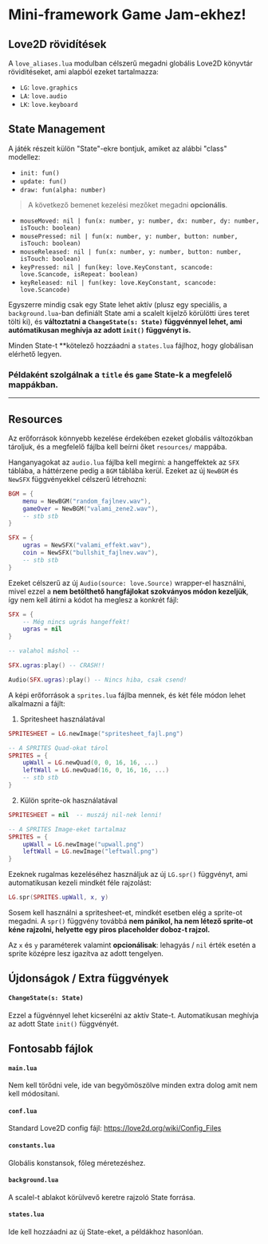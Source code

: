 
# Mini-framework Game Jam-ekhez!

## Love2D rövidítések
A `love_aliases.lua` modulban célszerű megadni globális Love2D könyvtár rövidítéseket, ami alapból ezeket tartalmazza:

- `LG`: `love.graphics`
- `LA`: `love.audio`
- `LK`: `love.keyboard`

## State Management

A játék részeit külön "State"-ekre bontjuk, amiket az alábbi "class" modellez:

- `init: fun()`
- `update: fun()`
- `draw: fun(alpha: number)`

> A következő bemenet kezelési mezőket megadni **opcionális**.

- `mouseMoved: nil | fun(x: number, y: number, dx: number, dy: number, isTouch: boolean)`
- `mousePressed: nil | fun(x: number, y: number, button: number, isTouch: boolean)`
- `mouseReleased: nil | fun(x: number, y: number, button: number, isTouch: boolean)`
- `keyPressed: nil | fun(key: love.KeyConstant, scancode: love.Scancode, isRepeat: boolean)`
- `keyReleased: nil | fun(key: love.KeyConstant, scancode: love.Scancode)`


Egyszerre mindig csak egy State lehet aktív (plusz egy speciális, a `background.lua`-ban definiált State ami a scalelt kijelző körülötti üres teret tölti ki), és **változtatni a `ChangeState(s: State)` függvénnyel lehet, ami autómatikusan meghívja az adott `init()` függvényt is.**

Minden State-t **kötelező hozzáadni a `states.lua` fájlhoz, hogy globálisan elérhető legyen.

### Példaként szolgálnak a `title` és `game` State-k a megfelelő mappákban.

---

## Resources

Az erőforrások könnyebb kezelése érdekében ezeket globális változókban tároljuk, és a megfelelő fájlba kell beírni őket `resources/` mappába.

Hanganyagokat az `audio.lua` fájlba kell megírni: a hangeffektek az `SFX` táblába, a háttérzene pedig a `BGM` táblába kerül. Ezeket az új `NewBGM` és `NewSFX` függvényekkel célszerű létrehozni: 

```lua
BGM = {
    menu = NewBGM("random_fajlnev.wav"),
    gameOver = NewBGM("valami_zene2.wav"),
    -- stb stb
}

SFX = {
    ugras = NewSFX("valami_effekt.wav"),
    coin = NewSFX("bullshit_fajlnev.wav"),
    -- stb stb
}

```
Ezeket célszerű az új `Audio(source: love.Source)` wrapper-el használni, mivel ezzel a **nem betölthető hangfájlokat szokványos módon kezeljük**, így nem kell átírni a kódot ha meglesz a konkrét fájl:

```lua
SFX = {
    -- Még nincs ugrás hangeffekt!
    ugras = nil
}

-- valahol máshol --

SFX.ugras:play() -- CRASH!!

Audio(SFX.ugras):play() -- Nincs hiba, csak csend!
```

A képi erőforrások a `sprites.lua` fájlba mennek, és két féle módon lehet alkalmazni a fájlt:

1. Spritesheet használatával

```lua
SPRITESHEET = LG.newImage("spritesheet_fajl.png")

-- A SPRITES Quad-okat tárol
SPRITES = {
    upWall = LG.newQuad(0, 0, 16, 16, ...)
    leftWall = LG.newQuad(16, 0, 16, 16, ...)
    -- stb stb
}
```

2. Külön sprite-ok használatával

```lua
SPRITESHEET = nil  -- muszáj nil-nek lenni!

-- A SPRITES Image-eket tartalmaz
SPRITES = {
    upWall = LG.newImage("upwall.png")
    leftWall = LG.newImage("leftwall.png")
}
```

Ezeknek rugalmas kezeléséhez használjuk az új `LG.spr()` függvényt, ami automatikusan kezeli mindkét féle rajzolást:

```lua
LG.spr(SPRITES.upWall, x, y)
```

Sosem kell használni a spritesheet-et, mindkét esetben elég a sprite-ot megadni. A `spr()` függvény továbbá **nem pánikol, ha nem létező sprite-ot kéne rajzolni, helyette egy piros placeholder doboz-t rajzol.**

Az `x` és `y` paraméterek valamint **opcionálisak**: lehagyás / `nil` érték esetén a sprite középre lesz igazítva az adott tengelyen.


## Újdonságok / Extra függvények

#### `ChangeState(s: State)`
Ezzel a fügvénnyel lehet kicserélni az aktív State-t. Automatikusan meghívja az adott State `init()` függvényét.

## Fontosabb fájlok

#### `main.lua`
Nem kell törődni vele, ide van begyömöszölve minden extra dolog amit nem kell módosítani.

#### `conf.lua`
Standard Love2D config fájl: https://love2d.org/wiki/Config_Files

#### `constants.lua`
Globális konstansok, főleg méretezéshez.

#### `background.lua`
A scalel-t ablakot körülvevő keretre rajzoló State forrása.

#### `states.lua`
Ide kell hozzáadni az új State-eket, a példákhoz hasonlóan.